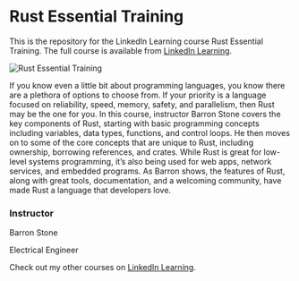 # Rust Essential Training
This is the repository for the LinkedIn Learning course Rust Essential Training. The full course is available from [LinkedIn Learning][lil-course-url].

![Rust Essential Training][lil-thumbnail-url] 

If you know even a little bit about programming languages, you know there are a plethora of options to choose from. If your priority is a language focused on reliability, speed, memory, safety, and parallelism, then Rust may be the one for you. In this course, instructor Barron Stone covers the key components of Rust, starting with basic programming concepts including variables, data types, functions, and control loops. He then moves on to some of the core concepts that are unique to Rust, including ownership, borrowing references, and crates. While Rust is great for low-level systems programming, it’s also being used for web apps, network services, and embedded programs. As Barron shows, the features of Rust, along with great tools, documentation, and a welcoming community, have made Rust a language that developers love.

### Instructor

Barron Stone

Electrical Engineer

Check out my other courses on [LinkedIn Learning](https://www.linkedin.com/learning/instructors/barron-stone).

[lil-course-url]: https://www.linkedin.com/learning/rust-essential-training
[lil-thumbnail-url]: https://media.licdn.com/dms/image/D560DAQF9CShQ-6q-XQ/learning-public-crop_288_512/0/1684948662603?e=2147483647&v=beta&t=lpjHwnK4H9Tdn-pwbxBjZZVREBfAM_ubBnRiyi654Kw


